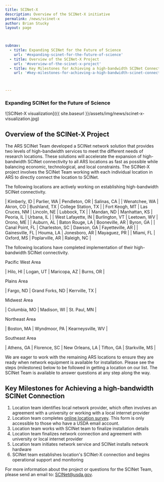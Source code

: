 ```yaml
---
title: SCINet-X
description: Overview of the SCINet-X initiative
permalink: /news/scinet-x
author: Brian Stucky
layout: page

 

subnav:
  - title: Expanding SCINet for the Future of Science
    url: '#expanding-scinet-for-the-future-of-science'
  - title: Overview of the SCINet-X Project
    url: '#overview-of-the-scinet-x-project'
  - title: Key Milestones for Achieving a high-bandwidth SCINet Connection
    url: '#key-milestones-for-achieving-a-high-bandwidth-scinet-connection'



---
```


### Expanding SCINet for the Future of Science

![SCINet-X visualization]({{ site.baseurl }}/assets/img/news/scinet-x-visualization.jpg)

## Overview of the SCINet-X Project

The ARS SCINet Team developed a SCINet network solution that provides two levels of high-bandwidth services to meet the different needs of research locations.  These solutions will accelerate the expansion of high-bandwidth SCINet connectivity to all ARS locations as fast as possible while balancing economic, technological, and local constraints.  The SCINet-X project involves the SCINet Team working with each individual location in ARS to directly connect the location to SCINet.  

The following locations are actively working on establishing high-bandwidth SCINet connectivity. 

| Kimberly, ID | Parlier, WA | Pendleton, OR | Salinas, CA |
| Wenatchee, WA |  Akron, CO | Bushland, TX | College Station, TX |
| Fort Keogh, MT | Las Cruces, NM | Lincoln, NE | Lubbock, TX |
| Mandan, ND | Manhattan, KS | Peoria, IL | Urbana, IL |
| West Lafayette, IN | Burlington, VT | Leetown, WV | Orono, ME |
| Auburn, AL | Baton Rouge, LA | Booneville, AR | Byron, GA |
| Canal Point, FL | Charleston, SC | Dawson, GA | Fayetteville, AR |
| Gainesville, FL | Houma, LA | Jonesboro, AR | Mayaguez, PR |
| Miami, FL | Oxford, MS | Poplarville, AR | Raleigh, NC |



The following locations have completed implementation of their high-bandwidth SCINet connectivity. 

Pacific West Area 

| Hilo, HI | Logan, UT | Maricopa, AZ | Burns, OR |

Plains Area

| Fargo, ND | Grand Forks, ND | Kerrville, TX |

Midwest Area

| Columbia, MO | Madison, WI | St. Paul, MN |

Northeast Area

| Boston, MA | Wyndmoor, PA | Kearneysville, WV |

Southeast Area

| Athens, GA | Florence, SC | New Orleans, LA | Tifton, GA | Starkville, MS |


We are eager to work with the remaining ARS locations to ensure they are ready when network equipment is available for installation. Please see the steps (milestones) below to be followed in getting a location on our list. The SCINet Team is available to answer questions at any step along the way. 


## Key Milestones for Achieving a high-bandwidth SCINet Connection

1. Location team identifies local network provider, which often involves an agreement with a university or working with a local internet provider
1. Location team completes [online location survey](https://forms.office.com/g/wcLFzhV73h). This form is only accessible to those who have a USDA email account.
1. Location team works with SCINet team to finalize installation details
1. Location team finalizes network connection and agreement with university or local internet provider
1. Location team initiates network service and SCINet installs network hardware
1. SCINet team establishes location's SCINet-X connection and begins operational support and monitoring

For more information about the project or questions for the SCINet Team, please send an email to: [SCINet@usda.gov](mailto:SCINet@usda.gov).

